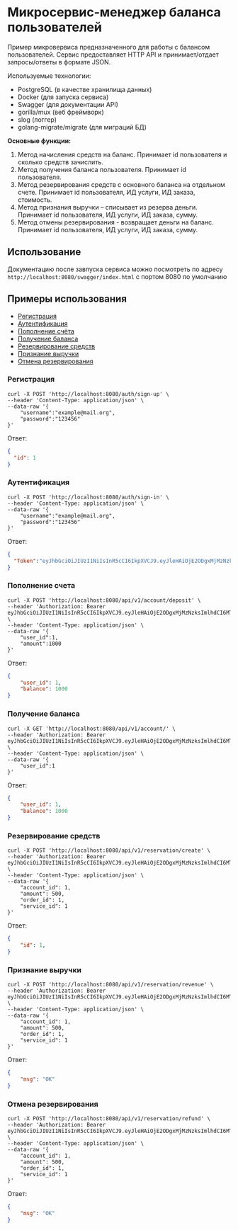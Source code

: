 # Микросервис-менеджер баланса пользователей
Пример микровервиса предназначенного для работы с балансом пользователей. Сервис предоставляет HTTP API и принимает/отдает запросы/ответы в формате JSON. 

Используемые технологии:
- PostgreSQL (в качестве хранилища данных)
- Docker (для запуска сервиса)
- Swagger (для документации API)
- gorilla/mux (веб фреймворк)
- slog (логгер)
- golang-migrate/migrate (для миграций БД)

**Основные функции:**
1. Метод начисления средств на баланс. Принимает id пользователя и сколько средств зачислить.
2. Метод получения баланса пользователя. Принимает id пользователя.
3. Метод резервирования средств с основного баланса на отдельном счете. Принимает id пользователя, ИД услуги, ИД заказа, стоимость.
4. Метод признания выручки – списывает из резерва деньги. Принимает id пользователя, ИД услуги, ИД заказа, сумму.
5. Метод отмены резервирования - возвращает деньги на баланс. Принимает id пользователя, ИД услуги, ИД заказа, сумму.

## Использование
Документацию после завпуска сервиса можно посмотреть по адресу `http://localhost:8080/swagger/index.html`
с портом 8080 по умолчанию

## Примеры использования
- [Регистрация](#sign-up)
- [Аутентификация](#sign-in)
- [Пополнение счёта](#account-deposit)
- [Получение баланса](#account-getBalance)
- [Резервирование средств](#reservation-create)
- [Признание выручки](#reservation-revenue)
- [Отмена резервирования](#reservation-refund)

### Регистрация <a name="sign-up"></a>

```curl
curl -X POST 'http://localhost:8080/auth/sign-up' \
--header 'Content-Type: application/json' \
--data-raw '{
    "username":"example@mail.org",
    "password":"123456"
}'
```
Ответ:
```json
{
  "id": 1
}
```


### Аутентификация <a name="sign-in"></a>

```curl
curl -X POST 'http://localhost:8080/auth/sign-in' \
--header 'Content-Type: application/json' \
--data-raw '{
    "username":"example@mail.org",
    "password":"123456"
}'
```
Ответ:
```json
{
  "Token":"eyJhbGciOiJIUzI1NiIsInR5cCI6IkpXVCJ9.eyJleHAiOjE2ODgxMjMzNzksImlhdCI6MTY4ODExNjE3OSwiVXNlcklkIjoxfQ.tydIAyeaaZVP01mv5iEXGbkNbw4OhBZZn1mjwFe0TM8"
}
```


### Пополнение счета <a name="account-deposit"></a>

```curl
curl -X POST 'http://localhost:8080/api/v1/account/deposit' \
--header 'Authorization: Bearer eyJhbGciOiJIUzI1NiIsInR5cCI6IkpXVCJ9.eyJleHAiOjE2ODgxMjMzNzksImlhdCI6MTY4ODExNjE3OSwiVXNlcklkIjoxfQ.tydIAyeaaZVP01mv5iEXGbkNbw4OhBZZn1mjwFe0TM8' \
--header 'Content-Type: application/json' \
--data-raw '{
    "user_id":1,
    "amount":1000
}'
```
Ответ:
```json
{
    "user_id": 1,
    "balance": 1000
}
```


### Получение баланса <a name="account-getBalance"></a>

```curl
curl -X GET 'http://localhost:8080/api/v1/account/' \
--header 'Authorization: Bearer eyJhbGciOiJIUzI1NiIsInR5cCI6IkpXVCJ9.eyJleHAiOjE2ODgxMjMzNzksImlhdCI6MTY4ODExNjE3OSwiVXNlcklkIjoxfQ.tydIAyeaaZVP01mv5iEXGbkNbw4OhBZZn1mjwFe0TM8' \
--header 'Content-Type: application/json' \
--data-raw '{
    "user_id":1
}'
```
Ответ:
```json
{
    "user_id": 1,
    "balance": 1000
}
```


### Резервирование средств <a name="reservation-create"></a>

```curl
curl -X POST 'http://localhost:8080/api/v1/reservation/create' \
--header 'Authorization: Bearer eyJhbGciOiJIUzI1NiIsInR5cCI6IkpXVCJ9.eyJleHAiOjE2ODgxMjMzNzksImlhdCI6MTY4ODExNjE3OSwiVXNlcklkIjoxfQ.tydIAyeaaZVP01mv5iEXGbkNbw4OhBZZn1mjwFe0TM8' \
--header 'Content-Type: application/json' \
--data-raw '{
    "account_id": 1,
    "amount": 500,
    "order_id": 1,
    "service_id": 1
}'
```
Ответ:
```json
{
    "id": 1,
}
```

### Признание выручки <a name="reservation-revenue"></a>

```curl
curl -X POST 'http://localhost:8080/api/v1/reservation/revenue' \
--header 'Authorization: Bearer eyJhbGciOiJIUzI1NiIsInR5cCI6IkpXVCJ9.eyJleHAiOjE2ODgxMjMzNzksImlhdCI6MTY4ODExNjE3OSwiVXNlcklkIjoxfQ.tydIAyeaaZVP01mv5iEXGbkNbw4OhBZZn1mjwFe0TM8' \
--header 'Content-Type: application/json' \
--data-raw '{
    "account_id": 1,
    "amount": 500,
    "order_id": 1,
    "service_id": 1
}'
```
Ответ:
```json
{
    "msg": "OK"
}
```

### Отмена резервирования <a name="reservation-refund"></a>

```curl
curl -X POST 'http://localhost:8080/api/v1/reservation/refund' \
--header 'Authorization: Bearer eyJhbGciOiJIUzI1NiIsInR5cCI6IkpXVCJ9.eyJleHAiOjE2ODgxMjMzNzksImlhdCI6MTY4ODExNjE3OSwiVXNlcklkIjoxfQ.tydIAyeaaZVP01mv5iEXGbkNbw4OhBZZn1mjwFe0TM8' \
--header 'Content-Type: application/json' \
--data-raw '{
    "account_id": 1,
    "amount": 500,
    "order_id": 1,
    "service_id": 1
}'
```
Ответ:
```json
{
    "msg": "OK"
}
```
